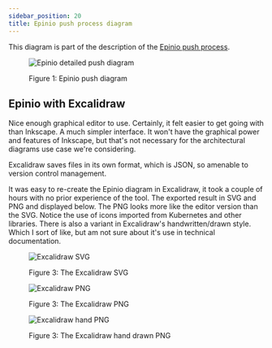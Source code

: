 ```yaml
---
sidebar_position: 20
title: Epinio push process diagram
---
```


This diagram is part of the description of the [Epinio push process](https://docs.epinio.io/explanations/detailed-push-process).

<figure>

![Epinio detailed push diagram](/img/epinio-push-detailed.svg)

<figcaption>
Figure 1: Epinio push diagram
</figcaption>
</figure>

## Epinio with Excalidraw

Nice enough graphical editor to use.
Certainly, it felt easier to get going with than Inkscape.
A much simpler interface.
It won't have the graphical power and features of Inkscape, but that's not necessary for the architectural diagrams use case we're considering.

Excalidraw saves files in its own format, which is JSON, so amenable to version control management.

It was easy to re-create the Epinio diagram in Excalidraw, it took a couple of hours with no prior experience of the tool.
The exported result in SVG and PNG and displayed below.
The PNG looks more like the editor version than the SVG.
Notice the use of icons imported from Kubernetes and other libraries.
There is also a variant in Excalidraw's handwritten/drawn style.
Which I sort of like, but am not sure about it's use in technical documentation.

<figure>

![Excalidraw SVG](/img/epinio-excalidraw.svg)

<figcaption>
Figure 3: The Excalidraw SVG
</figcaption>
</figure>

<figure>

![Excalidraw PNG](/img/epinio-excalidraw.png)

<figcaption>
</figcaption>
Figure 3: The Excalidraw PNG
</figure>

<figure>

![Excalidraw hand PNG](/img/epinio-excalidraw-hand.png)

<figcaption>
</figcaption>
Figure 3: The Excalidraw hand drawn PNG
</figure>